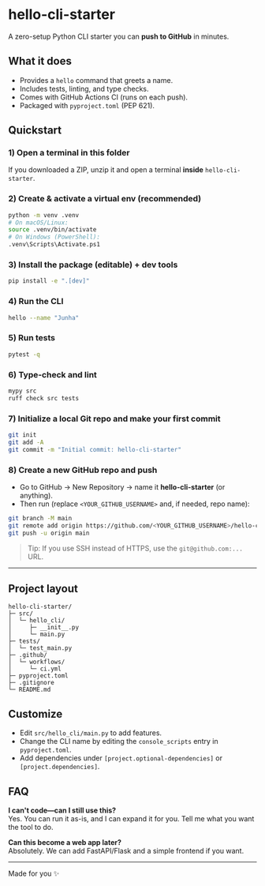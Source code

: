 # hello-cli-starter

A zero-setup Python CLI starter you can **push to GitHub** in minutes.

## What it does
- Provides a `hello` command that greets a name.
- Includes tests, linting, and type checks.
- Comes with GitHub Actions CI (runs on each push).
- Packaged with `pyproject.toml` (PEP 621).

## Quickstart

### 1) Open a terminal in this folder
If you downloaded a ZIP, unzip it and open a terminal **inside** `hello-cli-starter`.

### 2) Create & activate a virtual env (recommended)
```bash
python -m venv .venv
# On macOS/Linux:
source .venv/bin/activate
# On Windows (PowerShell):
.venv\Scripts\Activate.ps1
```

### 3) Install the package (editable) + dev tools
```bash
pip install -e ".[dev]"
```

### 4) Run the CLI
```bash
hello --name "Junha"
```

### 5) Run tests
```bash
pytest -q
```

### 6) Type-check and lint
```bash
mypy src
ruff check src tests
```

### 7) Initialize a local Git repo and make your first commit
```bash
git init
git add -A
git commit -m "Initial commit: hello-cli-starter"
```

### 8) Create a new GitHub repo and push
- Go to GitHub → New Repository → name it **hello-cli-starter** (or anything).
- Then run (replace `<YOUR_GITHUB_USERNAME>` and, if needed, repo name):

```bash
git branch -M main
git remote add origin https://github.com/<YOUR_GITHUB_USERNAME>/hello-cli-starter.git
git push -u origin main
```

> Tip: If you use SSH instead of HTTPS, use the `git@github.com:...` URL.

---

## Project layout

```
hello-cli-starter/
├─ src/
│  └─ hello_cli/
│     ├─ __init__.py
│     └─ main.py
├─ tests/
│  └─ test_main.py
├─ .github/
│  └─ workflows/
│     └─ ci.yml
├─ pyproject.toml
├─ .gitignore
└─ README.md
```

## Customize
- Edit `src/hello_cli/main.py` to add features.
- Change the CLI name by editing the `console_scripts` entry in `pyproject.toml`.
- Add dependencies under `[project.optional-dependencies]` or `[project.dependencies]`.

## FAQ

**I can't code—can I still use this?**  
Yes. You can run it as-is, and I can expand it for you. Tell me what you want the tool to do.

**Can this become a web app later?**  
Absolutely. We can add FastAPI/Flask and a simple frontend if you want.

---

Made for you ✨
